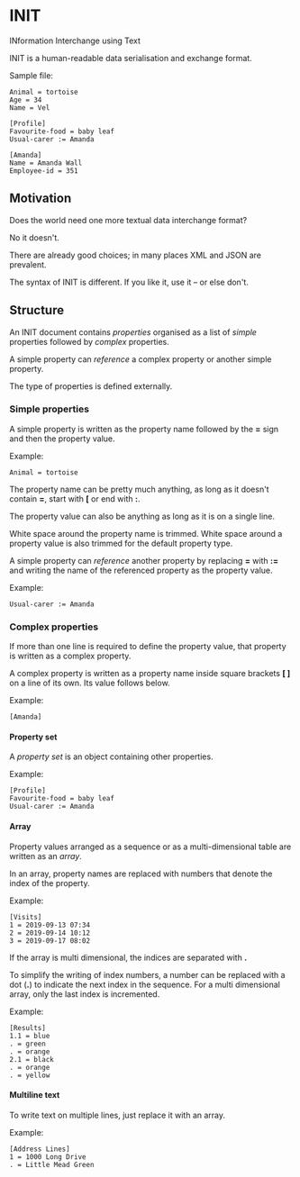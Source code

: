 # INIT
INformation Interchange using Text

INIT is a human-readable data serialisation and exchange format. 

Sample file:

~~~properties
Animal = tortoise
Age = 34
Name = Vel

[Profile]
Favourite-food = baby leaf
Usual-carer := Amanda

[Amanda]
Name = Amanda Wall
Employee-id = 351
~~~

## Motivation 

Does the world need one more textual data interchange format?

No it doesn't.

There are already good choices; in many places XML and JSON are prevalent. 

The syntax of INIT is different. If you like it, use it – or else don't. 

## Structure

An INIT document contains _properties_ organised as a list of _simple_ properties followed by _complex_ properties. 

A simple property can _reference_ a complex property or another simple property. 

The type of properties is defined externally. 

### Simple properties

A simple property is written as the property name followed by the **=** sign and then the property value. 

Example:

~~~properties
Animal = tortoise
~~~

The property name can be pretty much anything, as long as it doesn't contain **=**, start with **[** or end with **:**. 

The property value can also be anything as long as it is on a single line. 

White space around the property name is trimmed. White space around a property value is also trimmed for the default property type. 

A simple property can _reference_ another property by replacing **=** with **:=** and writing the name of the referenced property as the property value. 

Example:

~~~properties
Usual-carer := Amanda
~~~

### Complex properties 

If more than one line is required to define the property value, that property is written as a complex property. 

A complex property is written as a property name inside square brackets **[ ]** on a line of its own. Its value follows below. 

Example:
~~~properties
[Amanda]
~~~

#### Property set

A _property set_ is an object containing other properties. 

Example:

~~~properties
[Profile]
Favourite-food = baby leaf
Usual-carer := Amanda
~~~

#### Array

Property values arranged as a sequence or as a multi-dimensional table are written as an _array_. 

In an array, property names are replaced with numbers that denote the index of the property. 

Example:

~~~properties
[Visits]
1 = 2019-09-13 07:34
2 = 2019-09-14 10:12
3 = 2019-09-17 08:02
~~~

If the array is multi dimensional, the indices are separated with **.**

To simplify the writing of index numbers, a number can be replaced with a dot (**.**) to indicate the next index in the sequence. For a multi dimensional array, only the last index is incremented. 

Example:

~~~properties
[Results]
1.1 = blue
. = green
. = orange
2.1 = black
. = orange
. = yellow
~~~

#### Multiline text

To write text on multiple lines, just replace it with an array.

Example:

~~~properties
[Address Lines]
1 = 1000 Long Drive
. = Little Mead Green
~~~
